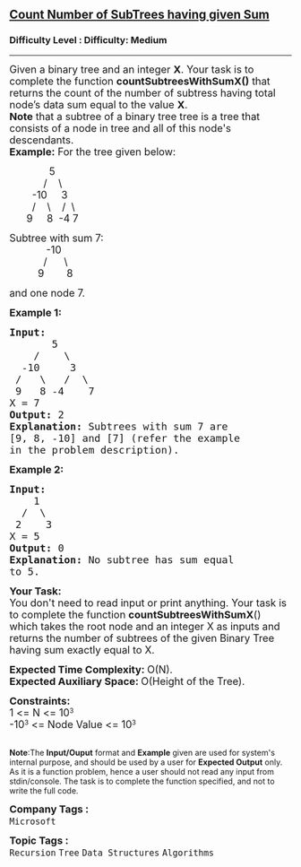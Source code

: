 <h2><a href="https://www.geeksforgeeks.org/problems/count-number-of-subtrees-having-given-sum/1">Count Number of SubTrees having given Sum</a></h2><h3>Difficulty Level : Difficulty: Medium</h3><hr><div class="problems_problem_content__Xm_eO"><p><span style="font-size: 18px;">Given a binary tree&nbsp;and an integer <strong>X</strong>. Your task is to complete the function <strong>countSubtreesWithSumX()</strong> that returns the count of the number of subtress having total node’s data sum equal to the&nbsp;value <strong>X</strong>.<br><strong>Note</strong> that a subtree of a binary tree tree is a tree that consists of a node in tree and all of this node's descendants.<br></span><span style="font-size: 18px;"><strong>Example:</strong> For the tree given below: &nbsp;&nbsp;&nbsp;&nbsp;&nbsp;&nbsp;&nbsp;&nbsp;&nbsp;&nbsp;&nbsp; </span></p>
<p><span style="font-size: 18px;">&nbsp;&nbsp;&nbsp;&nbsp;&nbsp;&nbsp;&nbsp;&nbsp;&nbsp;&nbsp;&nbsp;&nbsp;&nbsp; 5<br>&nbsp;&nbsp;&nbsp;&nbsp;&nbsp;&nbsp;&nbsp;&nbsp;&nbsp;&nbsp;&nbsp; /&nbsp;&nbsp;&nbsp; \<br>&nbsp;&nbsp;&nbsp;&nbsp;&nbsp;&nbsp;&nbsp; -10&nbsp;&nbsp;&nbsp;&nbsp; 3<br>&nbsp;&nbsp;&nbsp;&nbsp;&nbsp;&nbsp;&nbsp; /&nbsp;&nbsp;&nbsp; \ &nbsp;&nbsp; /&nbsp; \<br>&nbsp; &nbsp; &nbsp; 9 &nbsp;&nbsp;&nbsp; 8&nbsp; -4 7</span></p>
<p><span style="font-size: 18px;">Subtree with sum 7:<br>&nbsp;&nbsp;&nbsp;&nbsp;&nbsp;&nbsp;&nbsp;&nbsp;&nbsp;&nbsp;&nbsp;&nbsp; -10<br>&nbsp;&nbsp;&nbsp;&nbsp;&nbsp;&nbsp;&nbsp;&nbsp;&nbsp;&nbsp;&nbsp; /&nbsp;&nbsp;&nbsp;&nbsp;&nbsp; \<br>&nbsp;&nbsp;&nbsp;&nbsp;&nbsp;&nbsp;&nbsp;&nbsp;&nbsp; 9&nbsp;&nbsp;&nbsp;&nbsp;&nbsp;&nbsp;&nbsp; 8</span></p>
<p><span style="font-size: 18px;">and one node 7.</span></p>
<p><span style="font-size: 18px;"><strong>Example 1:</strong></span></p>
<pre><span style="font-size: 18px;"><strong>Input:
</strong>       5
&nbsp;   /    \
&nbsp; -10     3
&nbsp;/   \   /  \
&nbsp;9   8 -4    7
X = 7
<strong>Output: </strong>2<strong>
Explanation: </strong>Subtrees with sum 7 are
[9, 8, -10] and [7] (refer the example
in the problem description).</span>
</pre>
<p><span style="font-size: 18px;"><strong>Example 2:</strong></span></p>
<pre><span style="font-size: 18px;"><strong>Input:
</strong>    1
&nbsp; /  \
&nbsp;2    3
X = 5
<strong>Output: </strong>0<strong>
Explanation: </strong>No subtree has sum equal
to 5.</span>
</pre>
<p><span style="font-size: 18px;"><strong>Your Task:</strong><br>You don't need to read input or print anything. Your&nbsp;task is to complete the function&nbsp;<strong>countSubtreesWithSumX</strong>() which takes the root node and an integer X as inputs and returns the number of subtrees of the given Binary Tree having sum exactly equal to X.</span></p>
<p><span style="font-size: 18px;"><strong>Expected Time Complexity: </strong>O(N).<br><strong>Expected Auxiliary Space: </strong>O(Height of the Tree).</span></p>
<p><span style="font-size: 18px;"><strong>Constraints:</strong></span><br><span style="font-size: 18px;">1 &lt;= N &lt;= 10</span><sup>3</sup><br><span style="font-size: 18px;">-10</span><sup>3</sup><span style="font-size: 18px;"> &lt;= Node Value &lt;= 10</span><sup>3</sup><br>&nbsp;</p>
<p><span style="font-size: 14px;"><strong>Note</strong>:The <strong>Input/Ouput</strong> format and <strong>Example</strong> given are used for system's internal purpose, and should be used by a user for <strong>Expected Output</strong> only. As it is a function problem, hence a user should not read any input from stdin/console. The task is to complete the function specified, and not to write the full code.</span></p></div><p><span style=font-size:18px><strong>Company Tags : </strong><br><code>Microsoft</code>&nbsp;<br><p><span style=font-size:18px><strong>Topic Tags : </strong><br><code>Recursion</code>&nbsp;<code>Tree</code>&nbsp;<code>Data Structures</code>&nbsp;<code>Algorithms</code>&nbsp;